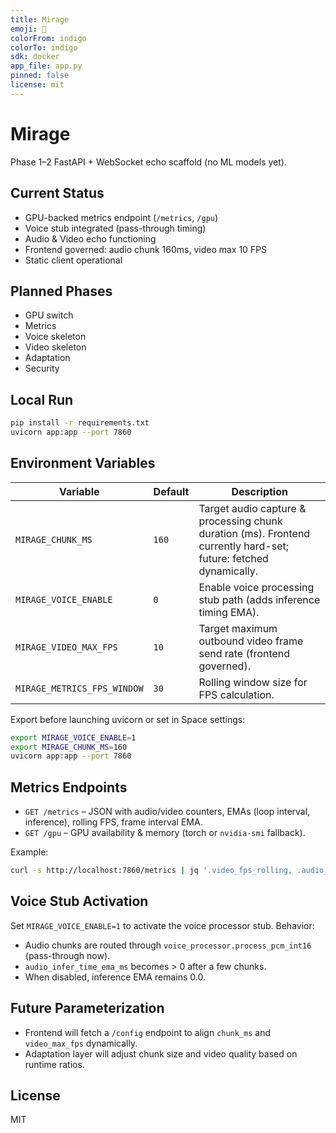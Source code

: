 ```yaml
---
title: Mirage
emoji: 👀
colorFrom: indigo
colorTo: indigo
sdk: docker
app_file: app.py
pinned: false
license: mit
---
```


# Mirage

Phase 1–2 FastAPI + WebSocket echo scaffold (no ML models yet).

## Current Status
- GPU-backed metrics endpoint (`/metrics`, `/gpu`)
- Voice stub integrated (pass-through timing)
- Audio & Video echo functioning
- Frontend governed: audio chunk 160ms, video max 10 FPS
- Static client operational

## Planned Phases
- GPU switch
- Metrics
- Voice skeleton
- Video skeleton
- Adaptation
- Security

## Local Run
```bash
pip install -r requirements.txt
uvicorn app:app --port 7860
```

## Environment Variables
| Variable | Default | Description |
|----------|---------|-------------|
| `MIRAGE_CHUNK_MS` | `160` | Target audio capture & processing chunk duration (ms). Frontend currently hard-set; future: fetched dynamically. |
| `MIRAGE_VOICE_ENABLE` | `0` | Enable voice processing stub path (adds inference timing EMA). |
| `MIRAGE_VIDEO_MAX_FPS` | `10` | Target maximum outbound video frame send rate (frontend governed). |
| `MIRAGE_METRICS_FPS_WINDOW` | `30` | Rolling window size for FPS calculation. |

Export before launching uvicorn or set in Space settings:
```bash
export MIRAGE_VOICE_ENABLE=1
export MIRAGE_CHUNK_MS=160
uvicorn app:app --port 7860
```

## Metrics Endpoints
- `GET /metrics` – JSON with audio/video counters, EMAs (loop interval, inference), rolling FPS, frame interval EMA.
- `GET /gpu` – GPU availability & memory (torch or `nvidia-smi` fallback).

Example:
```bash
curl -s http://localhost:7860/metrics | jq '.video_fps_rolling, .audio_infer_time_ema_ms'
```

## Voice Stub Activation
Set `MIRAGE_VOICE_ENABLE=1` to activate the voice processor stub. Behavior:
- Audio chunks are routed through `voice_processor.process_pcm_int16` (pass-through now).
- `audio_infer_time_ema_ms` becomes > 0 after a few chunks.
- When disabled, inference EMA remains 0.0.

## Future Parameterization
- Frontend will fetch a `/config` endpoint to align `chunk_ms` and `video_max_fps` dynamically.
- Adaptation layer will adjust chunk size and video quality based on runtime ratios.

## License
MIT
